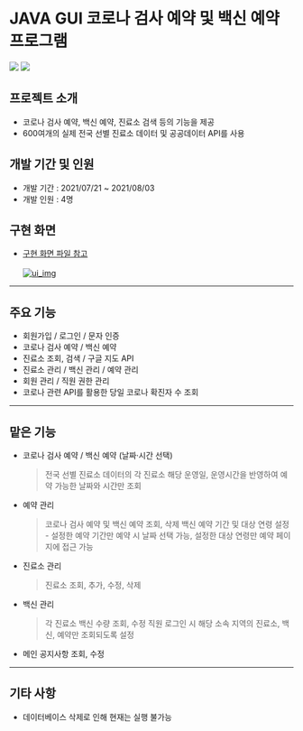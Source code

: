 # JAVA GUI 코로나 검사 예약 및 백신 예약 프로그램
<img src="https://img.shields.io/badge/Java-007396?style=flat-square&logo=Java&logoColor=white"/> <img src="https://img.shields.io/badge/Oracle-F80000?style=flat-square&logo=Oracle&logoColor=white"/>

## 프로젝트 소개
+ 코로나 검사 예약, 백신 예약, 진료소 검색 등의 기능을 제공
+ 600여개의 실제 전국 선별 진료소 데이터 및 공공데이터 API를 사용

## 개발 기간 및 인원
+ 개발 기간 : 2021/07/21 ~ 2021/08/03
+ 개발 인원 : 4명

## 구현 화면
+ <a href="https://github.com/leecdng/Covid-19_Project/blob/master/3%EC%A1%B0%20UI%EA%B5%AC%ED%98%84.pdf">구현 화면 파일 참고<br/><br/>
![ui_img](https://user-images.githubusercontent.com/85078379/148694455-d803dab0-eafc-4191-932f-4b897126ce04.jpg)</a>
---
## 주요 기능
+ 회원가입 / 로그인 / 문자 인증
+ 코로나 검사 예약 / 백신 예약 
+ 진료소 조회, 검색 / 구글 지도 API
+ 진료소 관리 / 백신 관리 / 예약 관리
+ 회원 관리 / 직원 권한 관리
+ 코로나 관련 API를 활용한 당일 코로나 확진자 수 조회
---

## 맡은 기능
+ 코로나 검사 예약 / 백신 예약 (날짜·시간 선택)
  > 전국 선별 진료소 데이터의 각 진료소 해당 운영일, 운영시간을 반영하여 예약 가능한 날짜와 시간만 조회
+ 예약 관리
  > 코로나 검사 예약 및 백신 예약 조회, 삭제
  > 백신 예약 기간 및 대상 연령 설정 - 설정한 예약 기간만 예약 시 날짜 선택 가능, 설정한 대상 연령만 예약 페이지에 접근 가능
+ 진료소 관리 
  > 진료소 조회, 추가, 수정, 삭제
+ 백신 관리
  > 각 진료소 백신 수량 조회, 수정
  > 직원 로그인 시 해당 소속 지역의 진료소, 백신, 예약만 조회되도록 설정
+ 메인 공지사항 조회, 수정

---
## 기타 사항
+ 데이터베이스 삭제로 인해 현재는 실행 불가능
